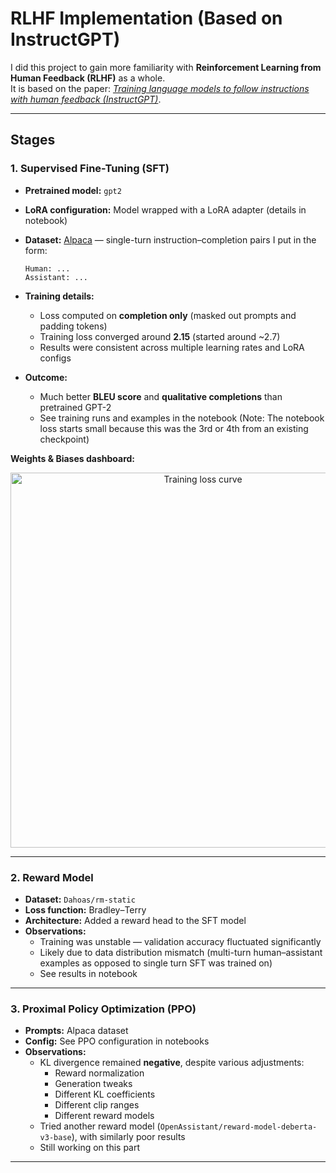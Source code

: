 # RLHF Implementation (Based on InstructGPT)

I did this project to gain more familiarity with **Reinforcement Learning from Human Feedback (RLHF)** as a whole.  
It is based on the paper: [*Training language models to follow instructions with human feedback (InstructGPT)*](https://arxiv.org/abs/2203.02155).

---

## Stages

### 1. Supervised Fine-Tuning (SFT)
- **Pretrained model:** `gpt2`  
- **LoRA configuration:** Model wrapped with a LoRA adapter (details in notebook)  
- **Dataset:** [Alpaca](https://github.com/tatsu-lab/stanford_alpaca) — single-turn instruction–completion pairs I put in the form:

      Human: ...
      Assistant: ...

- **Training details:**
  - Loss computed on **completion only** (masked out prompts and padding tokens)
  - Training loss converged around **2.15** (started around ~2.7)
  - Results were consistent across multiple learning rates and LoRA configs  
- **Outcome:**
  - Much better **BLEU score** and **qualitative completions** than pretrained GPT-2  
  - See training runs and examples in the notebook (Note: The notebook loss starts small because this was the 3rd or 4th from an existing checkpoint)

**Weights & Biases dashboard:**
<p align="center">
  <img src="https://i.imgur.com/Smm5Ql8.png" alt="Training loss curve" width="600"/>
</p>

---

### 2. Reward Model
- **Dataset:** `Dahoas/rm-static`  
- **Loss function:** Bradley–Terry  
- **Architecture:** Added a reward head to the SFT model  
- **Observations:**
  - Training was unstable — validation accuracy fluctuated significantly  
  - Likely due to data distribution mismatch (multi-turn human–assistant examples as opposed to single turn SFT was trained on)
  - See results in notebook

---

### 3. Proximal Policy Optimization (PPO)
- **Prompts:** Alpaca dataset  
- **Config:** See PPO configuration in notebooks  
- **Observations:**
  - KL divergence remained **negative**, despite various adjustments:
    - Reward normalization  
    - Generation tweaks  
    - Different KL coefficients
    - Different clip ranges
    - Different reward models 
  - Tried another reward model (`OpenAssistant/reward-model-deberta-v3-base`), with similarly poor results
  - Still working on this part

---

